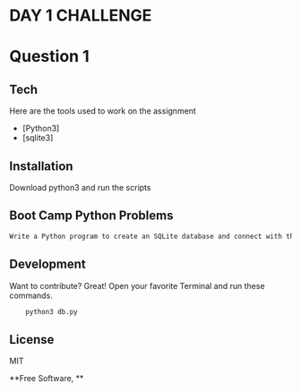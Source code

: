 # DAY 1 CHALLENGE

# Question 1
## Tech
Here are the tools used to work on the assignment

- [Python3]
- [sqlite3]



## Installation
Download python3 and run the scripts

## Boot Camp Python Problems

```sh
Write a Python program to create an SQLite database and connect with the database and print the version of the SQLite database.
```

## Development

Want to contribute? Great!
Open your favorite Terminal and run these commands.

```sh
    python3 db.py
```

## License

MIT

**Free Software, **


